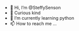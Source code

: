 - 👋 Hi, I’m @SteffySenson
- 👀 Curious kind
- 🌱 I’m currently learning python
- 📫 How to reach me ...

<!---
SteffySenson/SteffySenson is a ✨ special ✨ repository because its `README.md` (this file) appears on your GitHub profile.
You can click the Preview link to take a look at your changes.
--->
